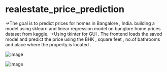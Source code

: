# realestate_price_prediction
->The goal is to predict  prices for homes in Bangalore , India. building a model using sklearn and linear regression model  on banglore home prices dataset from kaggle.
->Using tkinter for GUI . The frontend loads the saved model and predict the price using the BHK , square feet , no.of bathrooms and place where the property is located .

![image](https://user-images.githubusercontent.com/92781591/202797429-30039319-83b2-4bcc-a32c-f8de3b9d25ae.png)



![image](https://user-images.githubusercontent.com/92781591/202797614-c8e6b27e-b703-4826-a298-6784012ed215.png)

